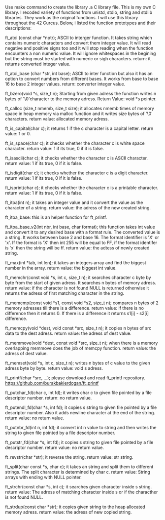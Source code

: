 Use make command to create the library .a C library file. This is my own C library. I recoded variety of functions from unistd, stdio, string and stdlib libraries. They work as the original functions. I will use this library throughout the 42 Curcus. Below, i listed the function prototypes and their descriptions:

ft_atoi (const char *nptr); ASCII to interger function. It takes string which contains numeric characters and convert them integer value. It will read negative and positive signs too and it will stop reading when the function encounters a non numeric value. It will ignore whitespaces in the begining but the string must be started with numeric or sigh characters. 
return: it returns converted integer value.

ft_atoi_base (char *str, int base); ASCII to inter function but also it has an option to convert numbers from different bases. It works from base to base 16 to base 2 integer values. 
return: converter integer value.

ft_bzero(void *s, size_t n); Starting from given adress the function writes n bytes of '\0'character to the memory adress. 
Return Value: void *s pointer.

ft_calloc (size_t nmemb, size_t size); it allocates nmemb times of memory space in heap memory via malloc function and  it writes size bytes of '\0' characters.
return value: allocated memory adress.

ft_is_capital(char c); it returns 1 if the c character is a capital letter.
return value: 1 or 0. 

ft_is_space(char c); it checks whether the character c is white space character.
return value: 1 if its true, 0 if it is false.

ft_isascii(char c); it checks whether the character c is ASCII character.
return value: 1 if its true, 0 if it is false.

ft_isdigit(char c);  it checks whether the character c is a digit character.
return value: 1 if its true, 0 if it is false.

ft_isprint(char c); it checks whether the character c is a printable character.
return value: 1 if its true, 0 if it is false.

ft_itoa(int n); it takes an integer value and it convert the value as the character of a string.
return value: the adress of the new created string.

ft_itoa_base: this is an helper function for ft_printf. 

ft_itoa_base_v2(int nbr, int base, char format); this function takes int value and convert it to any desired base with a format rule. The converted value is a string. It works between base 2 and base 16. The format identifier is 'X' or 'x'. If the format is 'X' then int 255 will be equal to FF, if the format identifer is 'x' then the string will be ff.
return value: the adtess of newly created string.

ft_max(int	*tab, int len); it takes an integers array and find the biggest number in the array.
return value: the biggest int value.

ft_memchr(const void *s, int c, size_t n); it searches character c byte by byte from the start of given adress. It searches n bytes of memory adress.
return value: if the character is not found NULL is returned otherwise it returns the adress of first matching character in the string.

ft_memcmp(const void *s1, const void *s2, size_t n); compares n bytes of 2 memory adresses till there is a difference.
return value: if there is no difference then it returns 0. If there is a difference it returns s1[i] - s2[i] difference.

ft_memcpy(void *dest, void const *src, size_t n); it copies n bytes of src data to the dest adress. 
return value: the adress of dest value.

ft_memmove(void *dest, const void *src, size_t n); when there is a memory overlapping memmove does the job of memcpy function.
return value: the adress of dest value.

ft_memset(void *s, int c, size_t n); writes n bytes of c value to the given adress byte by byte. 
return value: void s adress.

ft_printf(char *src, ...); please download and read ft_printf repository. https://github.com/burakbakierdogan/ft_printf

ft_putchar_fd(char c, int fd); it writes char c to given file pointed by a file descriptor number.
return: no return value.

ft_putendl_fd(char *s, int fd); it copies s string to given file pointed by a file descriptor number. Also it adds newline character at the end of the string.
return value: no return value.

ft_putnbr_fd(int n, int fd); it convert int n value to string and then writes the string to given file pointed by a file descriptor number. 

ft_putstr_fd(char *s, int fd); it copies s string to given file pointed by a file descriptor number.
return value: no return value.

ft_revstr(char *str); it reverse the string.
return value: str string.

ft_split(char const *s, char c); it takes an string and split them to different strings. The split character is determined by char c.
return value: String arrays with ending with NULL pointer.

ft_strchr(const char *s, int c); it searches given character inside s string.
return value: The adress of matching character inside s or if the characther is not found NULL.

ft_strdup(const char *str); it copies given string to the heap allocated memory adress.
return value: the adress of  new copied string.

